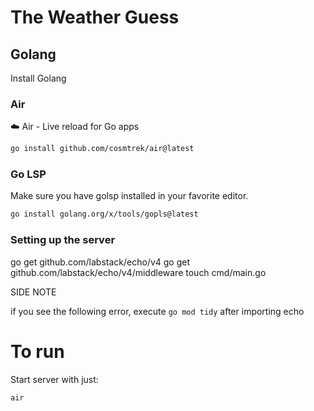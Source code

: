 # The Weather Guess


## Golang

Install Golang

### Air

☁️  Air - Live reload for Go apps
```bash
go install github.com/cosmtrek/air@latest
```

### Go LSP

Make sure you have golsp installed in your favorite editor.
```bash
go install golang.org/x/tools/gopls@latest
```

### Setting up the server

go get github.com/labstack/echo/v4
go get github.com/labstack/echo/v4/middleware
touch cmd/main.go

SIDE NOTE

if you see the following error, execute `go mod tidy`  after importing echo

# To run

Start server with just:
```bash
air
```

